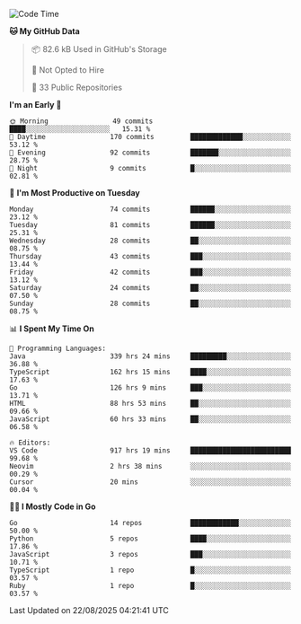 <!--START_SECTION:thansetan-waka-->
![Code Time](http://img.shields.io/badge/Code%20Time-920%20hrs%2049%20mins-blue)

**🐱 My GitHub Data** 

> 📦 82.6 kB Used in GitHub's Storage 
 > 
> 🚫 Not Opted to Hire
 > 
> 📜 33 Public Repositories 
 > 

**I'm an Early 🐤** 

```text
🌞 Morning                49 commits          ████░░░░░░░░░░░░░░░░░░░░░   15.31 % 
🌆 Daytime                170 commits         █████████████░░░░░░░░░░░░   53.12 % 
🌃 Evening                92 commits          ███████░░░░░░░░░░░░░░░░░░   28.75 % 
🌙 Night                  9 commits           █░░░░░░░░░░░░░░░░░░░░░░░░   02.81 % 
```

📅 **I'm Most Productive on Tuesday** 

```text
Monday                   74 commits          ██████░░░░░░░░░░░░░░░░░░░   23.12 % 
Tuesday                  81 commits          ██████░░░░░░░░░░░░░░░░░░░   25.31 % 
Wednesday                28 commits          ██░░░░░░░░░░░░░░░░░░░░░░░   08.75 % 
Thursday                 43 commits          ███░░░░░░░░░░░░░░░░░░░░░░   13.44 % 
Friday                   42 commits          ███░░░░░░░░░░░░░░░░░░░░░░   13.12 % 
Saturday                 24 commits          ██░░░░░░░░░░░░░░░░░░░░░░░   07.50 % 
Sunday                   28 commits          ██░░░░░░░░░░░░░░░░░░░░░░░   08.75 % 
```

📊 **I Spent My Time On** 

```text
💬 Programming Languages: 
Java                     339 hrs 24 mins     █████████░░░░░░░░░░░░░░░░   36.88 % 
TypeScript               162 hrs 15 mins     ████░░░░░░░░░░░░░░░░░░░░░   17.63 % 
Go                       126 hrs 9 mins      ███░░░░░░░░░░░░░░░░░░░░░░   13.71 % 
HTML                     88 hrs 53 mins      ██░░░░░░░░░░░░░░░░░░░░░░░   09.66 % 
JavaScript               60 hrs 33 mins      ██░░░░░░░░░░░░░░░░░░░░░░░   06.58 % 

🔥 Editors: 
VS Code                  917 hrs 19 mins     █████████████████████████   99.68 % 
Neovim                   2 hrs 38 mins       ░░░░░░░░░░░░░░░░░░░░░░░░░   00.29 % 
Cursor                   20 mins             ░░░░░░░░░░░░░░░░░░░░░░░░░   00.04 % 
```

**🧑‍💻 I Mostly Code in Go** 

```text
Go                       14 repos            ████████████░░░░░░░░░░░░░   50.00 % 
Python                   5 repos             ████░░░░░░░░░░░░░░░░░░░░░   17.86 % 
JavaScript               3 repos             ███░░░░░░░░░░░░░░░░░░░░░░   10.71 % 
TypeScript               1 repo              █░░░░░░░░░░░░░░░░░░░░░░░░   03.57 % 
Ruby                     1 repo              █░░░░░░░░░░░░░░░░░░░░░░░░   03.57 % 
```

Last Updated on 22/08/2025 04:21:41 UTC
<!--END_SECTION:thansetan-waka-->